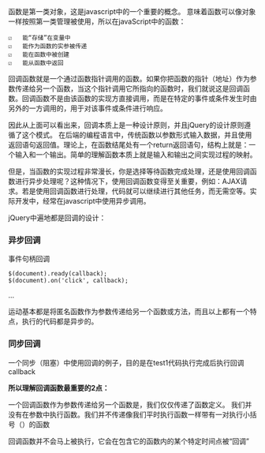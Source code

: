 函数是第一类对象，这是javascript中的一个重要的概念。
意味着函数可以像对象一样按照第一类管理被使用，所以在javaScript中的函数：

    ☑   能“存储”在变量中
    ☑   能作为函数的实参被传递
    ☑   能在函数中被创建
    ☑   能从函数中返回    

回调函数就是一个通过函数指针调用的函数。如果你把函数的指针（地址）作为参数传递给另一个函数，当这个指针调用它所指向的函数时，我们就说这是回调函数。回调函数不是由该函数的实现方直接调用，而是在特定的事件或条件发生时由另外的一方调用的，用于对该事件或条件进行响应。

因此从上面可以看出来，回调本质上是一种设计原则，并且jQuery的设计原则遵循了这个模式。
在后端的编程语言中，传统函数以参数形式输入数据，并且使用返回语句返回值。理论上，在函数结尾处有一个return返回语句，结构上就是：一个输入和一个输出。简单的理解函数本质上就是输入和输出之间实现过程的映射。

但是，当函数的实现过程非常漫长，你是选择等待函数完成处理，还是使用回调函数进行异步处理呢？这种情况下，使用回调函数变得至关重要，例如：AJAX请求。若是使用回调函数进行处理，代码就可以继续进行其他任务，而无需空等。实际开发中，经常在javascript中使用异步调用。

jQuery中遍地都是回调的设计：

### 异步回调

事件句柄回调

    $(document).ready(callback);
    $(document).on('click', callback);

...

运动基本都是将匿名函数作为参数传递给另一个函数或方法，而且以上都有一个特点，执行的代码都是异步的。

### 同步回调

一个同步（阻塞）中使用回调的例子，目的是在test1代码执行完成后执行回调callback

<script>
var test1 = function(callback) {
  // 执行长时间操作
  callback();
}

test1(function() {
  // 执行回调中的方法
})
</script>

**所以理解回调函数最重要的2点：**

一个回调函数作为参数传递给另一个函数是，我们仅仅传递了函数定义。
我们并没有在参数中执行函数。我们并不传递像我们平时执行函数一样带有一对执行小括号（）的函数

回调函数并不会马上被执行，它会在包含它的函数内的某个特定时间点被“回调”